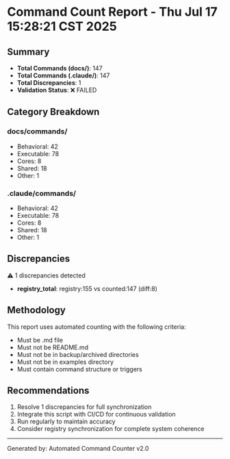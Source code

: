 # Command Count Report - Thu Jul 17 15:28:21 CST 2025

## Summary
- **Total Commands (docs/)**: 147
- **Total Commands (.claude/)**: 147
- **Total Discrepancies**: 1
- **Validation Status**: ❌ FAILED

## Category Breakdown

### docs/commands/
- Behavioral: 42
- Executable: 78
- Cores: 8
- Shared: 18
- Other: 1

### .claude/commands/
- Behavioral: 42
- Executable: 78
- Cores: 8
- Shared: 18
- Other: 1

## Discrepancies
⚠️ 1 discrepancies detected

- **registry_total**: registry:155 vs counted:147 (diff:8)

## Methodology
This report uses automated counting with the following criteria:
- Must be .md file
- Must not be README.md
- Must not be in backup/archived directories
- Must not be in examples directory
- Must contain command structure or triggers

## Recommendations
1. Resolve 1 discrepancies for full synchronization
2. Integrate this script with CI/CD for continuous validation
3. Run regularly to maintain accuracy
4. Consider registry synchronization for complete system coherence

---
Generated by: Automated Command Counter v2.0
